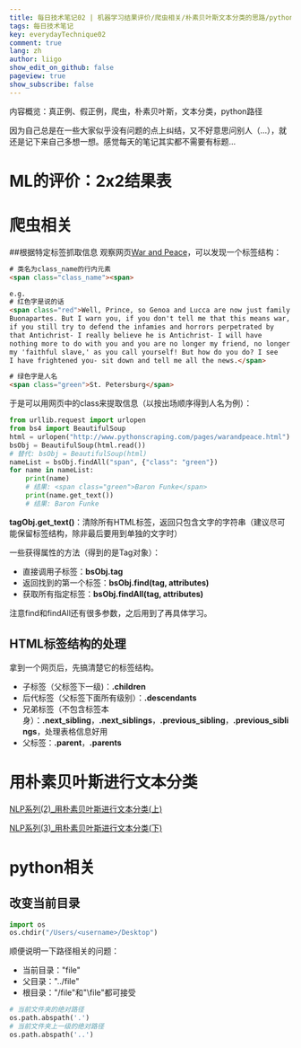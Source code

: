 ```yaml
---
title: 每日技术笔记02 | 机器学习结果评价/爬虫相关/朴素贝叶斯文本分类的思路/python路径相关
tags: 每日技术笔记
key: everydayTechnique02
comment: true
lang: zh
author: liigo
show_edit_on_github: false
pageview: true
show_subscribe: false
---
```

内容概览：真正例、假正例，爬虫，朴素贝叶斯，文本分类，python路径

<!--more-->

因为自己总是在一些大家似乎没有问题的点上纠结，又不好意思问别人（…），就还是记下来自己多想一想。感觉每天的笔记其实都不需要有标题…

# ML的评价：2x2结果表

# 爬虫相关
##根据特定标签抓取信息
观察网页[War and Peace](http://www.pythonscraping.com/pages/warandpeace.html)，可以发现一个标签结构：
```html
# 类名为class_name的行内元素
<span class="class_name"><span>

e.g.
# 红色字是说的话
<span class="red">Well, Prince, so Genoa and Lucca are now just family estates of the
Buonapartes. But I warn you, if you don't tell me that this means war,
if you still try to defend the infamies and horrors perpetrated by
that Antichrist- I really believe he is Antichrist- I will have
nothing more to do with you and you are no longer my friend, no longer
my 'faithful slave,' as you call yourself! But how do you do? I see
I have frightened you- sit down and tell me all the news.</span>

# 绿色字是人名
<span class="green">St. Petersburg</span>
```
于是可以用网页中的class来提取信息（以按出场顺序得到人名为例）：
```python
from urllib.request import urlopen
from bs4 import BeautifulSoup
html = urlopen("http://www.pythonscraping.com/pages/warandpeace.html")
bsObj = BeautifulSoup(html.read())
# 替代: bsObj = BeautifulSoup(html)
nameList = bsObj.findAll("span", {"class": "green"})
for name in nameList:
    print(name)
    # 结果: <span class="green">Baron Funke</span>
    print(name.get_text())
    # 结果: Baron Funke
```
**tagObj.get_text()**：清除所有HTML标签，返回只包含文字的字符串（建议尽可能保留标签结构，除非最后要用到单独的文字时）

一些获得属性的方法（得到的是Tag对象）：
- 直接调用子标签：**bsObj.tag**
- 返回找到的第一个标签：**bsObj.find(tag, attributes)**
- 获取所有指定标签：**bsObj.findAll(tag, attributes)**

注意find和findAll还有很多参数，之后用到了再具体学习。

## HTML标签结构的处理
拿到一个网页后，先搞清楚它的标签结构。
- 子标签（父标签下一级)：**.children**
- 后代标签（父标签下面所有级别）：**.descendants**
- 兄弟标签（不包含标签本身）：**.next_sibling**，**.next_siblings**，**.previous_sibling**，**.previous_siblings**，处理表格信息好用
- 父标签：**.parent**，**.parents**

# 用朴素贝叶斯进行文本分类
[NLP系列(2)_用朴素贝叶斯进行文本分类(上)](https://blog.csdn.net/han_xiaoyang/article/details/50616559)

[NLP系列(3)_用朴素贝叶斯进行文本分类(下)](https://blog.csdn.net/longxinchen_ml/article/details/50629110)

# python相关
## 改变当前目录
```python
import os
os.chdir("/Users/<username>/Desktop")
```
顺便说明一下路径相关的问题：
- 当前目录："file"
- 父目录："../file"
- 根目录："/file"和"\file"都可接受
  
```python
# 当前文件夹的绝对路径
os.path.abspath('.')
# 当前文件夹上一级的绝对路径
os.path.abspath('..')
```